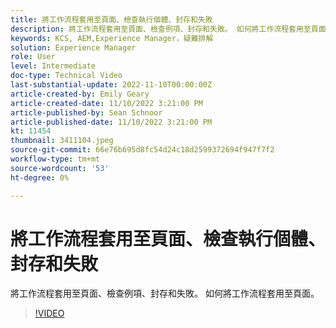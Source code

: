 ```yaml
---
title: 將工作流程套用至頁面、檢查執行個體、封存和失敗
description: 將工作流程套用至頁面、檢查例項、封存和失敗。 如何將工作流程套用至頁面。
keywords: KCS, AEM,Experience Manager，疑難排解
solution: Experience Manager
role: User
level: Intermediate
doc-type: Technical Video
last-substantial-update: 2022-11-10T00:00:00Z
article-created-by: Emily Geary
article-created-date: 11/10/2022 3:21:00 PM
article-published-by: Sean Schnoor
article-published-date: 11/10/2022 3:21:00 PM
kt: 11454
thumbnail: 3411104.jpeg
source-git-commit: 66e76b695d8fc54d24c18d2599372694f947f7f2
workflow-type: tm+mt
source-wordcount: '53'
ht-degree: 0%

---
```



# 將工作流程套用至頁面、檢查執行個體、封存和失敗

將工作流程套用至頁面、檢查例項、封存和失敗。 如何將工作流程套用至頁面。

>[!VIDEO](https://video.tv.adobe.com/v/3411104/?quality=12&learn=on)
